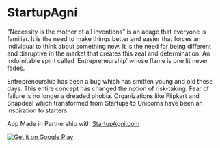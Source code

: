 # StartupAgni

“Necessity is the mother of all inventions” is an adage that everyone is familiar. It is the need to make things better and easier that forces an individual to think about something new. It is the need for being different and disruptive in the market that creates this zeal and determination. An indomitable spirit called ‘Entrepreneurship’ whose flame is one lit never fades.

Entrepreneurship has been a bug which has smitten young and old these days. This entire concept has changed the notion of risk-taking. Fear of failure is no longer a dreaded phobia. Organizations like Flipkart and Snapdeal which transformed from Startups to Unicorns have been an inspiration to starters.

App Made in Partnership with <a href="www.StartUpAgni.com">StartupAgni.com</a>

<a href='https://play.google.com/store/apps/details?id=ephrine.apps.startupagni&pcampaignid=MKT-Other-global-all-co-prtnr-py-PartBadge-Mar2515-1'><img alt='Get it on Google Play' src='https://play.google.com/intl/en_us/badges/images/generic/en_badge_web_generic.png'/></a>
